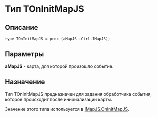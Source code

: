 ﻿---
Link: Com.Consts.@TOnInitMapJS
---

# Тип TOnInitMapJS

## Описание

    type TOnInitMapJS = proc (aMapJS :Ctrl.IMapJS);

## Параметры

**aMapJS** - карта, для которой произошло событие.

## Назначение

Тип TOnInitMapJS предназначен для задания обработчика события, которое происходит после
инициализации карты.

Значение этого типа используется в [IMapJS.OnInitMapJS](topic:.Custom.MapClasses.Ctrl.IMapJS.OnInitMapJS).

